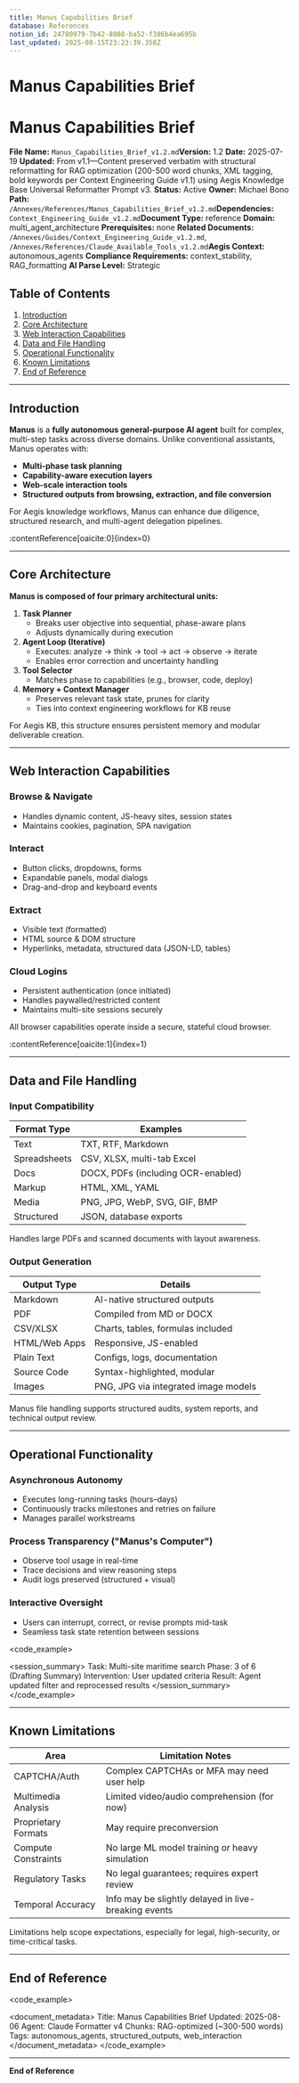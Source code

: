 ```yaml
---
title: Manus Capabilities Brief
database: References
notion_id: 24780979-7b42-8008-ba52-f386b4ea695b
last_updated: 2025-08-15T23:23:39.358Z
---
```


# Manus Capabilities Brief


# Manus Capabilities Brief


**File Name:** `Manus_Capabilities_Brief_v1.2.md`**Version:** 1.2
**Date:** 2025-07-19
**Updated:** From v1.1—Content preserved verbatim with structural reformatting for RAG optimization (200-500 word chunks, XML tagging, bold keywords per Context Engineering Guide v1.1) using Aegis Knowledge Base Universal Reformatter Prompt v3.
**Status:** Active
**Owner:** Michael Bono
**Path:** `/Annexes/References/Manus_Capabilities_Brief_v1.2.md`**Dependencies:** `Context_Engineering_Guide_v1.2.md`**Document Type:** reference
**Domain:** multi\_agent\_architecture
**Prerequisites:** none
**Related Documents:** `/Annexes/Guides/Context_Engineering_Guide_v1.2.md`, `/Annexes/References/Claude_Available_Tools_v1.2.md`**Aegis Context:** autonomous\_agents
**Compliance Requirements:** context\_stability, RAG\_formatting
**AI Parse Level:** Strategic


## Table of Contents

1. [Introduction](https://www.notion.so/238809797b42800ea6e4c1bd26f0188c?v=238809797b4280ac969e000c00cadd67&p=247809797b428008ba52f386b4ea695b&pm=s#introduction)
2. [Core Architecture](https://www.notion.so/238809797b42800ea6e4c1bd26f0188c?v=238809797b4280ac969e000c00cadd67&p=247809797b428008ba52f386b4ea695b&pm=s#core-architecture)
3. [Web Interaction Capabilities](https://www.notion.so/238809797b42800ea6e4c1bd26f0188c?v=238809797b4280ac969e000c00cadd67&p=247809797b428008ba52f386b4ea695b&pm=s#web-interaction-capabilities)
4. [Data and File Handling](https://www.notion.so/238809797b42800ea6e4c1bd26f0188c?v=238809797b4280ac969e000c00cadd67&p=247809797b428008ba52f386b4ea695b&pm=s#data-and-file-handling)
5. [Operational Functionality](https://www.notion.so/238809797b42800ea6e4c1bd26f0188c?v=238809797b4280ac969e000c00cadd67&p=247809797b428008ba52f386b4ea695b&pm=s#operational-functionality)
6. [Known Limitations](https://www.notion.so/238809797b42800ea6e4c1bd26f0188c?v=238809797b4280ac969e000c00cadd67&p=247809797b428008ba52f386b4ea695b&pm=s#known-limitations)
7. [End of Reference](https://www.notion.so/238809797b42800ea6e4c1bd26f0188c?v=238809797b4280ac969e000c00cadd67&p=247809797b428008ba52f386b4ea695b&pm=s#end-of-reference)

---


## Introduction


**Manus** is a **fully autonomous general-purpose AI agent** built for complex, multi-step tasks across diverse domains. Unlike conventional assistants, Manus operates with:

- **Multi-phase task planning**
- **Capability-aware execution layers**
- **Web-scale interaction tools**
- **Structured outputs from browsing, extraction, and file conversion**

<context>


For Aegis knowledge workflows, Manus can enhance due diligence, structured research, and multi-agent delegation pipelines.


</context>:contentReference[oaicite:0]{index=0}


---


## Core Architecture


**Manus is composed of four primary architectural units:**

1. **Task Planner**
    - Breaks user objective into sequential, phase-aware plans
    - Adjusts dynamically during execution
2. **Agent Loop (Iterative)**
    - Executes: analyze → think → tool → act → observe → iterate
    - Enables error correction and uncertainty handling
3. **Tool Selector**
    - Matches phase to capabilities (e.g., browser, code, deploy)
4. **Memory + Context Manager**
    - Preserves relevant task state, prunes for clarity
    - Ties into context engineering workflows for KB reuse

<important>


For Aegis KB, this structure ensures persistent memory and modular deliverable creation.


</important>


---


## Web Interaction Capabilities


### Browse & Navigate

- Handles dynamic content, JS-heavy sites, session states
- Maintains cookies, pagination, SPA navigation

### Interact

- Button clicks, dropdowns, forms
- Expandable panels, modal dialogs
- Drag-and-drop and keyboard events

### Extract

- Visible text (formatted)
- HTML source & DOM structure
- Hyperlinks, metadata, structured data (JSON-LD, tables)

### Cloud Logins

- Persistent authentication (once initiated)
- Handles paywalled/restricted content
- Maintains multi-site sessions securely

<answer>


All browser capabilities operate inside a secure, stateful cloud browser.


</answer>:contentReference[oaicite:1]{index=1}


---


## Data and File Handling


### Input Compatibility


| Format Type  | Examples                           |
| ------------ | ---------------------------------- |
| Text         | TXT, RTF, Markdown                 |
| Spreadsheets | CSV, XLSX, multi-tab Excel         |
| Docs         | DOCX, PDFs (including OCR-enabled) |
| Markup       | HTML, XML, YAML                    |
| Media        | PNG, JPG, WebP, SVG, GIF, BMP      |
| Structured   | JSON, database exports             |


<important>


Handles large PDFs and scanned documents with layout awareness.


</important>


### Output Generation


| Output Type   | Details                              |
| ------------- | ------------------------------------ |
| Markdown      | AI-native structured outputs         |
| PDF           | Compiled from MD or DOCX             |
| CSV/XLSX      | Charts, tables, formulas included    |
| HTML/Web Apps | Responsive, JS-enabled               |
| Plain Text    | Configs, logs, documentation         |
| Source Code   | Syntax-highlighted, modular          |
| Images        | PNG, JPG via integrated image models |


<thinking>


Manus file handling supports structured audits, system reports, and technical output review.


</thinking>


---


## Operational Functionality


### Asynchronous Autonomy

- Executes long-running tasks (hours–days)
- Continuously tracks milestones and retries on failure
- Manages parallel workstreams

### Process Transparency ("Manus's Computer")

- Observe tool usage in real-time
- Trace decisions and view reasoning steps
- Audit logs preserved (structured + visual)

### Interactive Oversight

- Users can interrupt, correct, or revise prompts mid-task
- Seamless task state retention between sessions

\<code\_example>


\<session\_summary>
Task: Multi-site maritime search
Phase: 3 of 6 (Drafting Summary)
Intervention: User updated criteria
Result: Agent updated filter and reprocessed results
\</session\_summary>
\</code\_example>


---


## Known Limitations


| Area                | Limitation Notes                                     |
| ------------------- | ---------------------------------------------------- |
| CAPTCHA/Auth        | Complex CAPTCHAs or MFA may need user help           |
| Multimedia Analysis | Limited video/audio comprehension (for now)          |
| Proprietary Formats | May require preconversion                            |
| Compute Constraints | No large ML model training or heavy simulation       |
| Regulatory Tasks    | No legal guarantees; requires expert review          |
| Temporal Accuracy   | Info may be slightly delayed in live-breaking events |


<important>


Limitations help scope expectations, especially for legal, high-security, or time-critical tasks.


</important>


---


## End of Reference


\<code\_example>


\<document\_metadata>
Title: Manus Capabilities Brief
Updated: 2025-08-06
Agent: Claude Formatter v4
Chunks: RAG-optimized (\~300-500 words)
Tags: autonomous\_agents, structured\_outputs, web\_interaction
\</document\_metadata>
\</code\_example>


---


**End of Reference**

